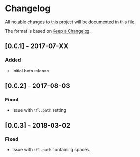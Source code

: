 # Changelog
All notable changes to this project will be documented in this file.

The format is based on [Keep a Changelog](http://keepachangelog.com/en/1.0.0/).

## [0.0.1] - 2017-07-XX
### Added
- Initial beta release

## [0.0.2] - 2017-08-03
### Fixed
- Issue with `tfl.path` setting

## [0.0.3] - 2018-03-02
### Fixed
- Issue with `tfl.path` containing spaces.
